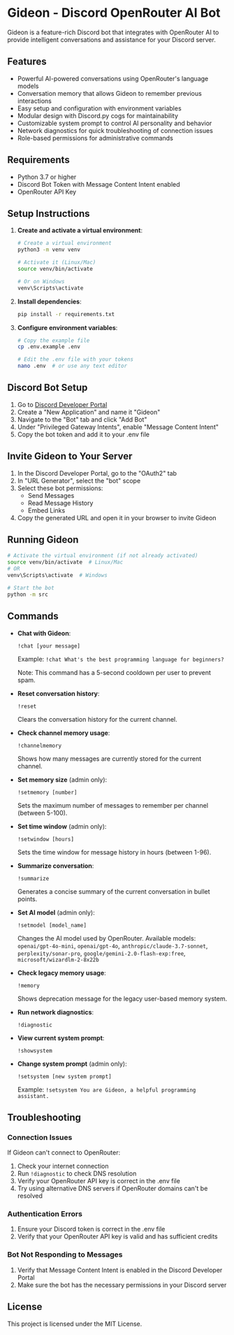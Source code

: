 # Gideon - Discord OpenRouter AI Bot

Gideon is a feature-rich Discord bot that integrates with OpenRouter AI to provide intelligent conversations and assistance for your Discord server.

## Features

- Powerful AI-powered conversations using OpenRouter's language models
- Conversation memory that allows Gideon to remember previous interactions
- Easy setup and configuration with environment variables
- Modular design with Discord.py cogs for maintainability
- Customizable system prompt to control AI personality and behavior
- Network diagnostics for quick troubleshooting of connection issues
- Role-based permissions for administrative commands

## Requirements

- Python 3.7 or higher
- Discord Bot Token with Message Content Intent enabled
- OpenRouter API Key

## Setup Instructions

1. **Create and activate a virtual environment**:
   ```bash
   # Create a virtual environment
   python3 -m venv venv
   
   # Activate it (Linux/Mac)
   source venv/bin/activate
   
   # Or on Windows
   venv\Scripts\activate
   ```

2. **Install dependencies**:
   ```bash
   pip install -r requirements.txt
   ```

3. **Configure environment variables**:
   ```bash
   # Copy the example file
   cp .env.example .env
   
   # Edit the .env file with your tokens
   nano .env  # or use any text editor
   ```

## Discord Bot Setup

1. Go to [Discord Developer Portal](https://discord.com/developers/applications)
2. Create a "New Application" and name it "Gideon"
3. Navigate to the "Bot" tab and click "Add Bot"
4. Under "Privileged Gateway Intents", enable "Message Content Intent"
5. Copy the bot token and add it to your .env file

## Invite Gideon to Your Server

1. In the Discord Developer Portal, go to the "OAuth2" tab
2. In "URL Generator", select the "bot" scope
3. Select these bot permissions:
   - Send Messages
   - Read Message History
   - Embed Links
4. Copy the generated URL and open it in your browser to invite Gideon

## Running Gideon

```bash
# Activate the virtual environment (if not already activated)
source venv/bin/activate  # Linux/Mac
# OR
venv\Scripts\activate  # Windows

# Start the bot
python -m src
```

## Commands

- **Chat with Gideon**:
  ```
  !chat [your message]
  ```
  Example: `!chat What's the best programming language for beginners?`
  
  Note: This command has a 5-second cooldown per user to prevent spam.

- **Reset conversation history**:
  ```
  !reset
  ```
  Clears the conversation history for the current channel.

- **Check channel memory usage**:
  ```
  !channelmemory
  ```
  Shows how many messages are currently stored for the current channel.

- **Set memory size** (admin only):
  ```
  !setmemory [number]
  ```
  Sets the maximum number of messages to remember per channel (between 5-100).
  
- **Set time window** (admin only):
  ```
  !setwindow [hours]
  ```
  Sets the time window for message history in hours (between 1-96).

- **Summarize conversation**:
  ```
  !summarize
  ```
  Generates a concise summary of the current conversation in bullet points.

- **Set AI model** (admin only):
  ```
  !setmodel [model_name]
  ```
  Changes the AI model used by OpenRouter. Available models: 
  `openai/gpt-4o-mini`, `openai/gpt-4o`, `anthropic/claude-3.7-sonnet`, `perplexity/sonar-pro`, `google/gemini-2.0-flash-exp:free`, `microsoft/wizardlm-2-8x22b`

- **Check legacy memory usage**:
  ```
  !memory
  ```
  Shows deprecation message for the legacy user-based memory system.

- **Run network diagnostics**:
  ```
  !diagnostic
  ```

- **View current system prompt**:
  ```
  !showsystem
  ```

- **Change system prompt** (admin only):
  ```
  !setsystem [new system prompt]
  ```
  Example: `!setsystem You are Gideon, a helpful programming assistant.`

## Troubleshooting

### Connection Issues

If Gideon can't connect to OpenRouter:

1. Check your internet connection
2. Run `!diagnostic` to check DNS resolution
3. Verify your OpenRouter API key is correct in the .env file
4. Try using alternative DNS servers if OpenRouter domains can't be resolved

### Authentication Errors

1. Ensure your Discord token is correct in the .env file
2. Verify that your OpenRouter API key is valid and has sufficient credits

### Bot Not Responding to Messages

1. Verify that Message Content Intent is enabled in the Discord Developer Portal
2. Make sure the bot has the necessary permissions in your Discord server

## License

This project is licensed under the MIT License.